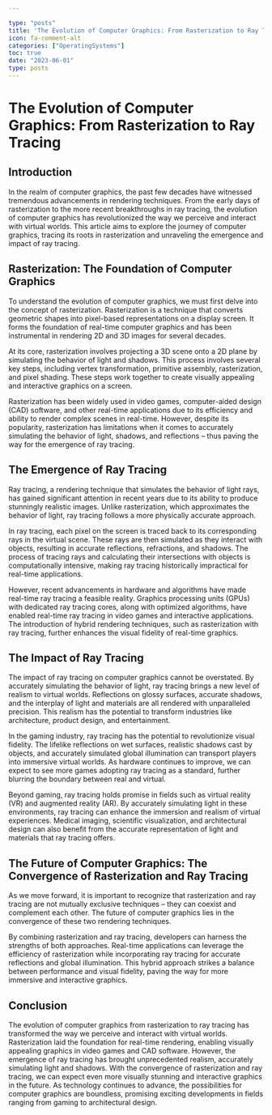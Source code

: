 ```yaml
---

type: "posts"
title: 'The Evolution of Computer Graphics: From Rasterization to Ray Tracing'
icon: fa-comment-alt
categories: ["OperatingSystems"]
toc: true
date: "2023-06-01"
type: posts
---
```





# The Evolution of Computer Graphics: From Rasterization to Ray Tracing

## Introduction
In the realm of computer graphics, the past few decades have witnessed tremendous advancements in rendering techniques. From the early days of rasterization to the more recent breakthroughs in ray tracing, the evolution of computer graphics has revolutionized the way we perceive and interact with virtual worlds. This article aims to explore the journey of computer graphics, tracing its roots in rasterization and unraveling the emergence and impact of ray tracing.

## Rasterization: The Foundation of Computer Graphics
To understand the evolution of computer graphics, we must first delve into the concept of rasterization. Rasterization is a technique that converts geometric shapes into pixel-based representations on a display screen. It forms the foundation of real-time computer graphics and has been instrumental in rendering 2D and 3D images for several decades.

At its core, rasterization involves projecting a 3D scene onto a 2D plane by simulating the behavior of light and shadows. This process involves several key steps, including vertex transformation, primitive assembly, rasterization, and pixel shading. These steps work together to create visually appealing and interactive graphics on a screen.

Rasterization has been widely used in video games, computer-aided design (CAD) software, and other real-time applications due to its efficiency and ability to render complex scenes in real-time. However, despite its popularity, rasterization has limitations when it comes to accurately simulating the behavior of light, shadows, and reflections – thus paving the way for the emergence of ray tracing.

## The Emergence of Ray Tracing
Ray tracing, a rendering technique that simulates the behavior of light rays, has gained significant attention in recent years due to its ability to produce stunningly realistic images. Unlike rasterization, which approximates the behavior of light, ray tracing follows a more physically accurate approach.

In ray tracing, each pixel on the screen is traced back to its corresponding rays in the virtual scene. These rays are then simulated as they interact with objects, resulting in accurate reflections, refractions, and shadows. The process of tracing rays and calculating their intersections with objects is computationally intensive, making ray tracing historically impractical for real-time applications.

However, recent advancements in hardware and algorithms have made real-time ray tracing a feasible reality. Graphics processing units (GPUs) with dedicated ray tracing cores, along with optimized algorithms, have enabled real-time ray tracing in video games and interactive applications. The introduction of hybrid rendering techniques, such as rasterization with ray tracing, further enhances the visual fidelity of real-time graphics.

## The Impact of Ray Tracing
The impact of ray tracing on computer graphics cannot be overstated. By accurately simulating the behavior of light, ray tracing brings a new level of realism to virtual worlds. Reflections on glossy surfaces, accurate shadows, and the interplay of light and materials are all rendered with unparalleled precision. This realism has the potential to transform industries like architecture, product design, and entertainment.

In the gaming industry, ray tracing has the potential to revolutionize visual fidelity. The lifelike reflections on wet surfaces, realistic shadows cast by objects, and accurately simulated global illumination can transport players into immersive virtual worlds. As hardware continues to improve, we can expect to see more games adopting ray tracing as a standard, further blurring the boundary between real and virtual.

Beyond gaming, ray tracing holds promise in fields such as virtual reality (VR) and augmented reality (AR). By accurately simulating light in these environments, ray tracing can enhance the immersion and realism of virtual experiences. Medical imaging, scientific visualization, and architectural design can also benefit from the accurate representation of light and materials that ray tracing offers.

## The Future of Computer Graphics: The Convergence of Rasterization and Ray Tracing
As we move forward, it is important to recognize that rasterization and ray tracing are not mutually exclusive techniques – they can coexist and complement each other. The future of computer graphics lies in the convergence of these two rendering techniques.

By combining rasterization and ray tracing, developers can harness the strengths of both approaches. Real-time applications can leverage the efficiency of rasterization while incorporating ray tracing for accurate reflections and global illumination. This hybrid approach strikes a balance between performance and visual fidelity, paving the way for more immersive and interactive graphics.

## Conclusion
The evolution of computer graphics from rasterization to ray tracing has transformed the way we perceive and interact with virtual worlds. Rasterization laid the foundation for real-time rendering, enabling visually appealing graphics in video games and CAD software. However, the emergence of ray tracing has brought unprecedented realism, accurately simulating light and shadows. With the convergence of rasterization and ray tracing, we can expect even more visually stunning and interactive graphics in the future. As technology continues to advance, the possibilities for computer graphics are boundless, promising exciting developments in fields ranging from gaming to architectural design.
